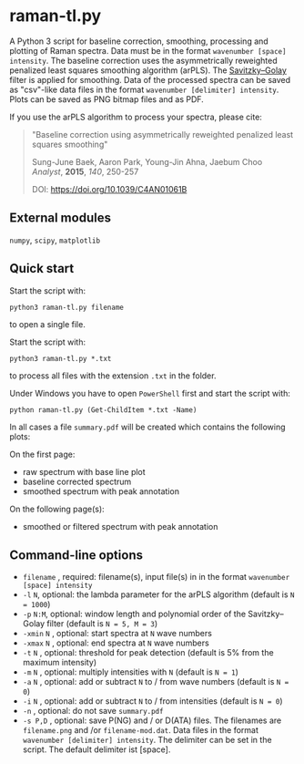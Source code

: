 # raman-tl.py
A Python 3 script for baseline correction, smoothing, processing and plotting of Raman spectra. Data must be in the format `wavenumber [space] intensity`. The baseline correction uses the asymmetrically reweighted penalized least squares smoothing algorithm (arPLS). The [Savitzky–Golay](https://en.wikipedia.org/wiki/Savitzky–Golay_filter) filter is applied for smoothing. Data of the processed spectra can be saved as "csv"-like data files in the format `wavenumber [delimiter] intensity`. Plots can be saved as PNG bitmap files and as PDF.

If you use the arPLS algorithm to process your spectra, please cite:

> "Baseline correction using asymmetrically reweighted penalized least squares smoothing"
> 
> Sung-June Baek, Aaron Park, Young-Jin Ahna, Jaebum Choo  
> *Analyst*, **2015**, *140*, 250-257
> 
> DOI:	https://doi.org/10.1039/C4AN01061B



## External modules
 `numpy`,  `scipy`,  `matplotlib`
 
## Quick start
 Start the script with:
```console
python3 raman-tl.py filename
```
to open a single file.

Start the script with:
```console
python3 raman-tl.py *.txt
```
to process all files with the extension  `.txt` in the folder.

Under Windows you have to open `PowerShell` first and start the script with:
```console
python raman-tl.py (Get-ChildItem *.txt -Name)
```

In all cases a file `summary.pdf` will be created which contains the following plots:

On the first page:
- raw spectrum with base line plot
- baseline corrected spectrum
- smoothed spectrum with peak annotation 

On the following page(s):
- smoothed or filtered spectrum with peak annotation 

## Command-line options
- `filename` , required: filename(s), input file(s) in in the format `wavenumber [space] intensity`
- `-l` `N`, optional: the lambda parameter for the arPLS algorithm (default is `N = 1000`)
- `-p` `N:M`, optional: window length and polynomial order of the Savitzky–Golay filter (default is `N = 5, M = 3`)
- `-xmin` `N` , optional: start spectra at `N` wave numbers
- `-xmax` `N` , optional: end spectra at `N` wave numbers
- `-t` `N` , optional: threshold for peak detection (default is 5% from the maximum intensity)
- `-m` `N` , optional: multiply intensities with `N` (default is `N = 1`)
- `-a` `N` , optional: add or subtract `N` to / from wave numbers (default is `N = 0`)
- `-i` `N` , optional: add or subtract `N` to / from intensities (default is `N = 0`)
- `-n` , optional: do not save `summary.pdf`
- `-s P,D` , optional: save P(NG) and / or D(ATA) files. The filenames are `filename.png` and /or `filename-mod.dat`. Data files in the format `wavenumber [delimiter] intensity`. The delimiter can be set in the script. The default delimiter ist [space].

